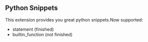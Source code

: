 ## Python Snippets

This extension provides you great python snippets.Now supported:

- statement (finished)
- builtin_function (not finished)